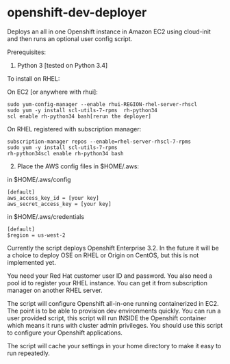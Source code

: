 # openshift-dev-deployer
Deploys an all in one Openshift instance in Amazon EC2 using cloud-init and then runs an optional user config script.

Prerequisites:

1. Python 3 [tested on Python 3.4]

To install on RHEL:

On EC2 [or anywhere with rhui]:

    sudo yum-config-manager --enable rhui-REGION-rhel-server-rhscl
    sudo yum -y install scl-utils-7-rpms  rh-python34
    scl enable rh-python34 bash[rerun the deployer]

On RHEL registered with subscription manager: 

    subscription-manager repos --enable=rhel-server-rhscl-7-rpms
    sudo yum -y install scl-utils-7-rpms  
    rh-python34scl enable rh-python34 bash

2. Place the AWS config files in $HOME/.aws:

  in $HOME/.aws/config

    [default]
    aws_access_key_id = [your key]
    aws_secret_access_key = [your key]

  in $HOME/.aws/credentials
  
    [default]
    $region = us-west-2


Currently the script deploys Openshift Enterprise 3.2.  In the future it will be a choice to deploy OSE on RHEL or Origin on CentOS, but this is not implemented yet.  

You need your Red Hat customer user ID and password.
You also need a pool id to register your RHEL instance.  You can get it from subscription manager on another RHEL server.

The script will configure Openshift all-in-one running containerized in EC2.  The point is to be able to provision dev environments quickly.  You can run a user provided script, this script will run INSIDE the Openshift container which means it runs with cluster admin privileges.  You should use this script to configure your Openshift applications.

The script will cache your settings in your home directory to make it easy to run repeatedly.
